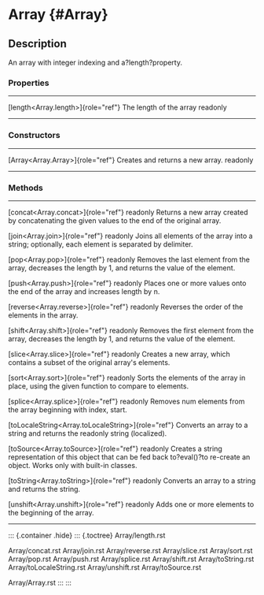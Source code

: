 Array {#Array}
=====

Description
-----------

An array with integer indexing and a?length?property.

### Properties

  -------------------------------------- -------------------------
  [length\<Array.length\>]{role="ref"}   The length of the array
  readonly                               
  -------------------------------------- -------------------------

### Constructors

  ------------------------------------ -----------------------------------
  [Array\<Array.Array\>]{role="ref"}   Creates and returns a new array.
  readonly                             
  ------------------------------------ -----------------------------------

### Methods

  ------------------------------------------------------ --------------------------------------------------
  [concat\<Array.concat\>]{role="ref"} readonly          Returns a new array created by concatenating the
                                                         given values to the end of the original array.

  [join\<Array.join\>]{role="ref"} readonly              Joins all elements of the array into a string;
                                                         optionally, each element is separated by
                                                         delimiter.

  [pop\<Array.pop\>]{role="ref"} readonly                Removes the last element from the array, decreases
                                                         the length by 1, and returns the value of the
                                                         element.

  [push\<Array.push\>]{role="ref"} readonly              Places one or more values onto the end of the
                                                         array and increases length by n.

  [reverse\<Array.reverse\>]{role="ref"} readonly        Reverses the order of the elements in the array.

  [shift\<Array.shift\>]{role="ref"} readonly            Removes the first element from the array,
                                                         decreases the length by 1, and returns the value
                                                         of the element.

  [slice\<Array.slice\>]{role="ref"} readonly            Creates a new array, which contains a subset of
                                                         the original array\'s elements.

  [sort\<Array.sort\>]{role="ref"} readonly              Sorts the elements of the array in place, using
                                                         the given function to compare to elements.

  [splice\<Array.splice\>]{role="ref"} readonly          Removes num elements from the array beginning with
                                                         index, start.

  [toLocaleString\<Array.toLocaleString\>]{role="ref"}   Converts an array to a string and returns the
  readonly                                               string (localized).

  [toSource\<Array.toSource\>]{role="ref"} readonly      Creates a string representation of this object
                                                         that can be fed back to?eval()?to re-create an
                                                         object. Works only with built-in classes.

  [toString\<Array.toString\>]{role="ref"} readonly      Converts an array to a string and returns the
                                                         string.

  [unshift\<Array.unshift\>]{role="ref"} readonly        Adds one or more elements to the beginning of the
                                                         array.
  ------------------------------------------------------ --------------------------------------------------

::: {.container .hide}
::: {.toctree}
Array/length.rst

Array/concat.rst Array/join.rst Array/reverse.rst Array/slice.rst
Array/sort.rst Array/pop.rst Array/push.rst Array/splice.rst
Array/shift.rst Array/toString.rst Array/toLocaleString.rst
Array/unshift.rst Array/toSource.rst

Array/Array.rst
:::
:::
